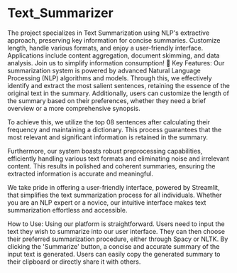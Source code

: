 # Text_Summarizer
The project specializes in Text Summarization using NLP's extractive approach, preserving key information for concise summaries. Customize length, handle various formats, and enjoy a user-friendly interface. Applications include content aggregation, document skimming, and data analysis. Join us to simplify information consumption! 🚀
Key Features:
Our summarization system is powered by advanced Natural Language Processing (NLP) algorithms and models. Through this, we effectively identify and extract the most salient sentences, retaining the essence of the original text in the summary. Additionally, users can customize the length of the summary based on their preferences, whether they need a brief overview or a more comprehensive synopsis.

To achieve this, we utilize the top 08 sentences after calculating their frequency and maintaining a dictionary. This process guarantees that the most relevant and significant information is retained in the summary.

Furthermore, our system boasts robust preprocessing capabilities, efficiently handling various text formats and eliminating noise and irrelevant content. This results in polished and coherent summaries, ensuring the extracted information is accurate and meaningful.

We take pride in offering a user-friendly interface, powered by Streamlit, that simplifies the text summarization process for all individuals. Whether you are an NLP expert or a novice, our intuitive interface makes text summarization effortless and accessible.

How to Use:
Using our platform is straightforward. Users need to input the text they wish to summarize into our user interface. They can then choose their preferred summarization procedure, either through Spacy or NLTK. By clicking the 'Summarize' button, a concise and accurate summary of the input text is generated. Users can easily copy the generated summary to their clipboard or directly share it with others.
